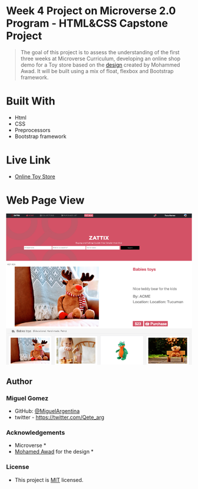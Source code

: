 # Week 4 Project on Microverse 2.0 Program - HTML&CSS Capstone Project


> The goal of this project is to assess the understanding of the first three weeks at Microverse Curriculum, developing an online shop demo for a Toy store based on the [design](https://www.behance.net/gallery/24796463/ZATTIX) created by Mohammed Awad. It will be built using a mix of float, flexbox and Bootstrap framework.


# Built With

* Html
* CSS
* Preprocessors
* Bootstrap framework

# Live Link

* [Online Toy Store](https://miguelargentina.github.io/html-css-capstone-project/)

# Web Page View

<img width="780" alt="Screenshot of the web page" src="https://github.com/MiguelArgentina/html-css-capstone-project/blob/initial-branch/online-store-screenshot.png">

## Author

### Miguel Gomez
* GitHub: [@MiguelArgentina](https://github.com/MiguelArgentina)
* twitter - https://twitter.com/Qete_arg

### Acknowledgements
* Microverse * 
* [Mohamed Awad](https://www.behance.net/M_Awad) for the design *

### License
* This project is [MIT](https://github.com/MiguelArgentina/html-css-capstone-project/blob/initial-branch/licence.md) licensed.
